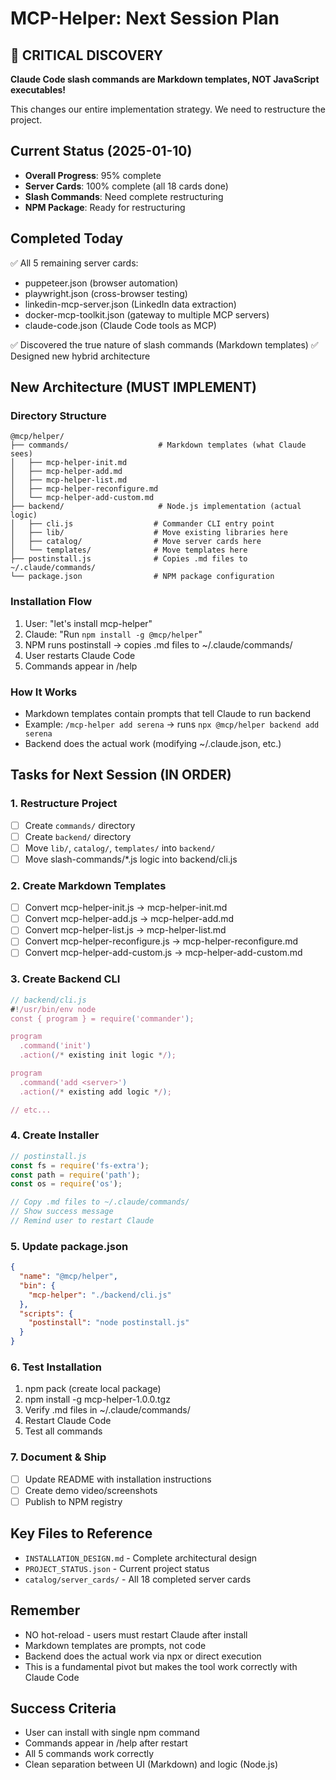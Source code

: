# MCP-Helper: Next Session Plan

## 🚨 CRITICAL DISCOVERY
**Claude Code slash commands are Markdown templates, NOT JavaScript executables!**

This changes our entire implementation strategy. We need to restructure the project.

## Current Status (2025-01-10)
- **Overall Progress**: 95% complete
- **Server Cards**: 100% complete (all 18 cards done)
- **Slash Commands**: Need complete restructuring
- **NPM Package**: Ready for restructuring

## Completed Today
✅ All 5 remaining server cards:
- puppeteer.json (browser automation)
- playwright.json (cross-browser testing) 
- linkedin-mcp-server.json (LinkedIn data extraction)
- docker-mcp-toolkit.json (gateway to multiple MCP servers)
- claude-code.json (Claude Code tools as MCP)

✅ Discovered the true nature of slash commands (Markdown templates)
✅ Designed new hybrid architecture

## New Architecture (MUST IMPLEMENT)

### Directory Structure
```
@mcp/helper/
├── commands/                    # Markdown templates (what Claude sees)
│   ├── mcp-helper-init.md
│   ├── mcp-helper-add.md
│   ├── mcp-helper-list.md
│   ├── mcp-helper-reconfigure.md
│   └── mcp-helper-add-custom.md
├── backend/                     # Node.js implementation (actual logic)
│   ├── cli.js                  # Commander CLI entry point
│   ├── lib/                    # Move existing libraries here
│   ├── catalog/                # Move server cards here
│   └── templates/              # Move templates here
├── postinstall.js              # Copies .md files to ~/.claude/commands/
└── package.json                # NPM package configuration
```

### Installation Flow
1. User: "let's install mcp-helper"
2. Claude: "Run `npm install -g @mcp/helper`"
3. NPM runs postinstall → copies .md files to ~/.claude/commands/
4. User restarts Claude Code
5. Commands appear in /help

### How It Works
- Markdown templates contain prompts that tell Claude to run backend
- Example: `/mcp-helper add serena` → runs `npx @mcp/helper backend add serena`
- Backend does the actual work (modifying ~/.claude.json, etc.)

## Tasks for Next Session (IN ORDER)

### 1. Restructure Project
- [ ] Create `commands/` directory
- [ ] Create `backend/` directory
- [ ] Move `lib/`, `catalog/`, `templates/` into `backend/`
- [ ] Move slash-commands/*.js logic into backend/cli.js

### 2. Create Markdown Templates
- [ ] Convert mcp-helper-init.js → mcp-helper-init.md
- [ ] Convert mcp-helper-add.js → mcp-helper-add.md
- [ ] Convert mcp-helper-list.js → mcp-helper-list.md
- [ ] Convert mcp-helper-reconfigure.js → mcp-helper-reconfigure.md
- [ ] Convert mcp-helper-add-custom.js → mcp-helper-add-custom.md

### 3. Create Backend CLI
```javascript
// backend/cli.js
#!/usr/bin/env node
const { program } = require('commander');

program
  .command('init')
  .action(/* existing init logic */);

program
  .command('add <server>')
  .action(/* existing add logic */);

// etc...
```

### 4. Create Installer
```javascript
// postinstall.js
const fs = require('fs-extra');
const path = require('path');
const os = require('os');

// Copy .md files to ~/.claude/commands/
// Show success message
// Remind user to restart Claude
```

### 5. Update package.json
```json
{
  "name": "@mcp/helper",
  "bin": {
    "mcp-helper": "./backend/cli.js"
  },
  "scripts": {
    "postinstall": "node postinstall.js"
  }
}
```

### 6. Test Installation
1. npm pack (create local package)
2. npm install -g mcp-helper-1.0.0.tgz
3. Verify .md files in ~/.claude/commands/
4. Restart Claude Code
5. Test all commands

### 7. Document & Ship
- [ ] Update README with installation instructions
- [ ] Create demo video/screenshots
- [ ] Publish to NPM registry

## Key Files to Reference
- `INSTALLATION_DESIGN.md` - Complete architectural design
- `PROJECT_STATUS.json` - Current project status
- `catalog/server_cards/` - All 18 completed server cards

## Remember
- NO hot-reload - users must restart Claude after install
- Markdown templates are prompts, not code
- Backend does the actual work via npx or direct execution
- This is a fundamental pivot but makes the tool work correctly with Claude Code

## Success Criteria
- User can install with single npm command
- Commands appear in /help after restart
- All 5 commands work correctly
- Clean separation between UI (Markdown) and logic (Node.js)